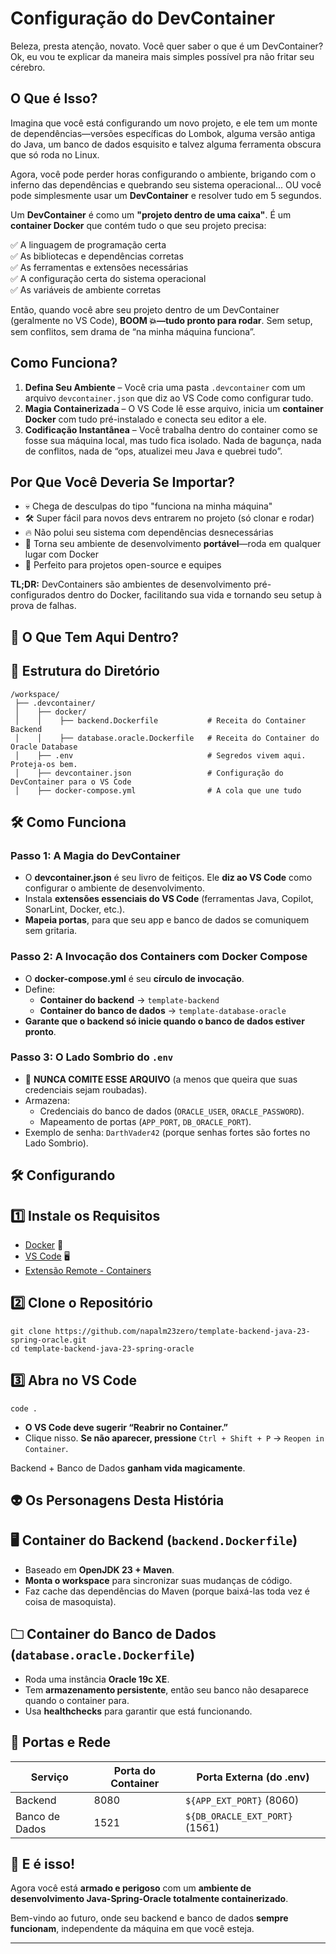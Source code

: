 # Configuração do DevContainer

Beleza, presta atenção, novato. Você quer saber o que é um DevContainer? Ok, eu vou te explicar da maneira mais simples possível pra não fritar seu cérebro.

## **O Que é Isso?**

Imagina que você está configurando um novo projeto, e ele tem um monte de dependências—versões específicas do Lombok, alguma versão antiga do Java, um banco de dados esquisito e talvez alguma ferramenta obscura que só roda no Linux.

Agora, você pode perder horas configurando o ambiente, brigando com o inferno das dependências e quebrando seu sistema operacional... OU você pode simplesmente usar um **DevContainer** e resolver tudo em 5 segundos.

Um **DevContainer** é como um **"projeto dentro de uma caixa"**. É um **container Docker** que contém tudo o que seu projeto precisa:

✅ A linguagem de programação certa  
✅ As bibliotecas e dependências corretas  
✅ As ferramentas e extensões necessárias  
✅ A configuração certa do sistema operacional  
✅ As variáveis de ambiente corretas

Então, quando você abre seu projeto dentro de um DevContainer (geralmente no VS Code), **BOOM 💥—tudo pronto para rodar**. Sem setup, sem conflitos, sem drama de “na minha máquina funciona”.

## Como Funciona?

1. **Defina Seu Ambiente** – Você cria uma pasta `.devcontainer` com um arquivo `devcontainer.json` que diz ao VS Code como configurar tudo.
2. **Magia Containerizada** – O VS Code lê esse arquivo, inicia um **container Docker** com tudo pré-instalado e conecta seu editor a ele.
3. **Codificação Instantânea** – Você trabalha dentro do container como se fosse sua máquina local, mas tudo fica isolado. Nada de bagunça, nada de conflitos, nada de “ops, atualizei meu Java e quebrei tudo”.

## Por Que Você Deveria Se Importar?

-   💀 Chega de desculpas do tipo "funciona na minha máquina"
-   🛠 Super fácil para novos devs entrarem no projeto (só clonar e rodar)
-   🔥 Não polui seu sistema com dependências desnecessárias
-   🚀 Torna seu ambiente de desenvolvimento **portável**—roda em qualquer lugar com Docker
-   🎯 Perfeito para projetos open-source e equipes

**TL;DR:** DevContainers são ambientes de desenvolvimento pré-configurados dentro do Docker, facilitando sua vida e tornando seu setup à prova de falhas.

## **💮 O Que Tem Aqui Dentro?**

## 📁 **Estrutura do Diretório**

```
/workspace/
 ├── .devcontainer/
 │    ├── docker/
 │    │    ├── backend.Dockerfile           # Receita do Container Backend
 │    │    ├── database.oracle.Dockerfile   # Receita do Container do Oracle Database
 │    ├── .env                              # Segredos vivem aqui. Proteja-os bem.
 │    ├── devcontainer.json                 # Configuração do DevContainer para o VS Code
 │    ├── docker-compose.yml                # A cola que une tudo
```

## **🛠️ Como Funciona**

### **Passo 1: A Magia do DevContainer**

-   O **devcontainer.json** é seu livro de feitiços. Ele **diz ao VS Code** como configurar o ambiente de desenvolvimento.
-   Instala **extensões essenciais do VS Code** (ferramentas Java, Copilot, SonarLint, Docker, etc.).
-   **Mapeia portas**, para que seu app e banco de dados se comuniquem sem gritaria.

### **Passo 2: A Invocação dos Containers com Docker Compose**

-   O **docker-compose.yml** é seu **círculo de invocação**.
-   Define:
    -   **Container do backend** → `template-backend`
    -   **Container do banco de dados** → `template-database-oracle`
-   **Garante que o backend só inicie quando o banco de dados estiver pronto**.

### **Passo 3: O Lado Sombrio do `.env`**

-   🚡 **NUNCA COMITE ESSE ARQUIVO** (a menos que queira que suas credenciais sejam roubadas).
-   Armazena:
    -   Credenciais do banco de dados (`ORACLE_USER`, `ORACLE_PASSWORD`).
    -   Mapeamento de portas (`APP_PORT`, `DB_ORACLE_PORT`).
-   Exemplo de senha: `DarthVader42` (porque senhas fortes são fortes no Lado Sombrio).

## **🛠️ Configurando**

## **1️⃣ Instale os Requisitos**

-   [Docker](https://www.docker.com/get-started) 🐳
-   [VS Code](https://code.visualstudio.com/) 🖥️
-   [Extensão Remote - Containers](https://marketplace.visualstudio.com/items?itemName=ms-vscode-remote.remote-containers)

## **2️⃣ Clone o Repositório**

```
git clone https://github.com/napalm23zero/template-backend-java-23-spring-oracle.git
cd template-backend-java-23-spring-oracle
```

## **3️⃣ Abra no VS Code**

```
code .
```

-   **O VS Code deve sugerir “Reabrir no Container.”**
-   Clique nisso. **Se não aparecer, pressione** `Ctrl + Shift + P` → `Reopen in Container`.

Backend + Banco de Dados **ganham vida magicamente**.

## **👽 Os Personagens Desta História**

## **🖥️ Container do Backend (`backend.Dockerfile`)**

-   Baseado em **OpenJDK 23 + Maven**.
-   **Monta o workspace** para sincronizar suas mudanças de código.
-   Faz cache das dependências do Maven (porque baixá-las toda vez é coisa de masoquista).

## **🗀 Container do Banco de Dados (`database.oracle.Dockerfile`)**

-   Roda uma instância **Oracle 19c XE**.
-   Tem **armazenamento persistente**, então seu banco não desaparece quando o container para.
-   Usa **healthchecks** para garantir que está funcionando.

## **👀 Portas e Rede**

| Serviço        | Porta do Container | Porta Externa (do .env)        |
| -------------- | ------------------ | ------------------------------ |
| Backend        | 8080               | `${APP_EXT_PORT}` (8060)       |
| Banco de Dados | 1521               | `${DB_ORACLE_EXT_PORT}` (1561) |

## **🎉 E é isso!**

Agora você está **armado e perigoso** com um **ambiente de desenvolvimento Java-Spring-Oracle totalmente containerizado**.

Bem-vindo ao futuro, onde seu backend e banco de dados **sempre funcionam**, independente da máquina em que você esteja.

---

<!-- <p style="display: flex; justify-content: space-between;">
  <span>Previously</span>
  <span>Next</span>
</p> -->
